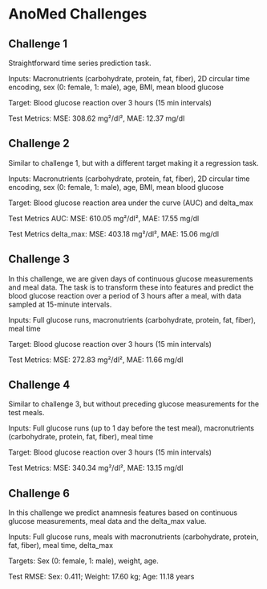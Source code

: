 # AnoMed Challenges
## Challenge 1
Straightforward time series prediction task.

Inputs: Macronutrients (carbohydrate, protein, fat, fiber), 2D circular time encoding, sex (0: female, 1: male), age, BMI, mean blood glucose

Target: Blood glucose reaction over 3 hours (15 min intervals)

Test Metrics: MSE: 308.62 mg²/dl², MAE: 12.37 mg/dl
## Challenge 2
Similar to challenge 1, but with a different target making it a regression task.

Inputs: Macronutrients (carbohydrate, protein, fat, fiber), 2D circular time encoding, sex (0: female, 1: male), age, BMI, mean blood glucose

Target: Blood glucose reaction area under the curve (AUC) and delta_max

Test Metrics AUC: MSE: 610.05 mg²/dl², MAE: 17.55 mg/dl

Test Metrics delta_max: MSE: 403.18 mg²/dl², MAE: 15.06 mg/dl
## Challenge 3
In this challenge, we are given days of continuous glucose measurements and meal data. The task is to transform these into features and predict the blood glucose reaction over a period of 3 hours after a meal, with data sampled at 15-minute intervals.

Inputs: Full glucose runs, macronutrients (carbohydrate, protein, fat, fiber), meal time

Target: Blood glucose reaction over 3 hours (15 min intervals)

Test Metrics: MSE: 272.83 mg²/dl², MAE: 11.66 mg/dl
## Challenge 4
Similar to challenge 3, but without preceding glucose measurements for the test meals.

Inputs: Full glucose runs (up to 1 day before the test meal), macronutrients (carbohydrate, protein, fat, fiber), meal time

Target: Blood glucose reaction over 3 hours (15 min intervals)

Test Metrics: MSE: 340.34 mg²/dl², MAE: 13.15 mg/dl
## Challenge 6
In this challenge we predict anamnesis features based on continuous glucose measurements, meal data and the delta_max value.

Inputs: Full glucose runs, meals with macronutrients (carbohydrate, protein, fat, fiber), meal time, delta_max

Targets: Sex (0: female, 1: male), weight, age.

Test RMSE: Sex: 0.411; Weight: 17.60 kg; Age: 11.18 years